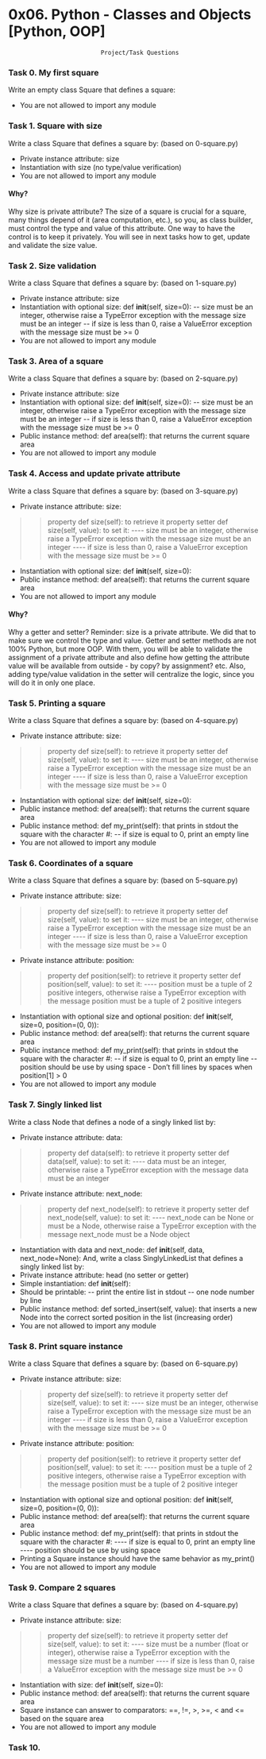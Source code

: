 # 0x06. Python - Classes and Objects [Python, OOP]
                              Project/Task Questions

### Task 0. My first square

Write an empty class Square that defines a square:
- You are not allowed to import any module

### Task 1. Square with size

Write a class Square that defines a square by: (based on 0-square.py)
- Private instance attribute: size
- Instantiation with size (no type/value verification)
- You are not allowed to import any module

#### Why?
Why size is private attribute?
The size of a square is crucial for a square, many things depend of it (area computation, etc.), so you, as class builder, must control the type and value of this attribute. One way to have the control is to keep it privately. You will see in next tasks how to get, update and validate the size value.

### Task 2. Size validation

Write a class Square that defines a square by: (based on 1-square.py)
- Private instance attribute: size
- Instantiation with optional size: def __init__(self, size=0):
-- size must be an integer, otherwise raise a TypeError exception with the message size must be an integer
-- if size is less than 0, raise a ValueError exception with the message size must be >= 0
- You are not allowed to import any module

### Task 3. Area of a square

Write a class Square that defines a square by: (based on 2-square.py)
- Private instance attribute: size
- Instantiation with optional size: def __init__(self, size=0):
-- size must be an integer, otherwise raise a TypeError exception with the message size must be an integer
-- if size is less than 0, raise a ValueError exception with the message size must be >= 0
- Public instance method: def area(self): that returns the current square area
- You are not allowed to import any module

### Task 4. Access and update private attribute

Write a class Square that defines a square by: (based on 3-square.py)
- Private instance attribute: size:
>> property def size(self): to retrieve it
>> property setter def size(self, value): to set it:
---- size must be an integer, otherwise raise a TypeError exception with the message size must be an integer
---- if size is less than 0, raise a ValueError exception with the message size must be >= 0
- Instantiation with optional size: def __init__(self, size=0):
- Public instance method: def area(self): that returns the current square area
- You are not allowed to import any module

#### Why?
Why a getter and setter?
Reminder: size is a private attribute. We did that to make sure we control the type and value. Getter and setter methods are not 100% Python, but more OOP. With them, you will be able to validate the assignment of a private attribute and also define how getting the attribute value will be available from outside - by copy? by assignment? etc. Also, adding type/value validation in the setter will centralize the logic, since you will do it in only one place.

### Task 5. Printing a square

Write a class Square that defines a square by: (based on 4-square.py)
- Private instance attribute: size:
>> property def size(self): to retrieve it
>> property setter def size(self, value): to set it:
---- size must be an integer, otherwise raise a TypeError exception with the message size must be an integer
---- if size is less than 0, raise a ValueError exception with the message size must be >= 0
- Instantiation with optional size: def __init__(self, size=0):
- Public instance method: def area(self): that returns the current square area
- Public instance method: def my_print(self): that prints in stdout the square with the character #:
-- if size is equal to 0, print an empty line
- You are not allowed to import any module

### Task 6. Coordinates of a square

Write a class Square that defines a square by: (based on 5-square.py)
- Private instance attribute: size:
>> property def size(self): to retrieve it
>> property setter def size(self, value): to set it:
---- size must be an integer, otherwise raise a TypeError exception with the message size must be an integer
---- if size is less than 0, raise a ValueError exception with the message size must be >= 0
- Private instance attribute: position:
>> property def position(self): to retrieve it
>> property setter def position(self, value): to set it:
---- position must be a tuple of 2 positive integers, otherwise raise a TypeError exception with the message position must be a tuple of 2 positive integers
- Instantiation with optional size and optional position: def __init__(self, size=0, position=(0, 0)):
- Public instance method: def area(self): that returns the current square area
- Public instance method: def my_print(self): that prints in stdout the square with the character #:
-- if size is equal to 0, print an empty line
-- position should be use by using space - Don’t fill lines by spaces when position[1] > 0
- You are not allowed to import any module

### Task 7. Singly linked list

Write a class Node that defines a node of a singly linked list by:
- Private instance attribute: data:
>> property def data(self): to retrieve it
>> property setter def data(self, value): to set it:
---- data must be an integer, otherwise raise a TypeError exception with the message data must be an integer
- Private instance attribute: next_node:
>> property def next_node(self): to retrieve it
>> property setter def next_node(self, value): to set it:
---- next_node can be None or must be a Node, otherwise raise a TypeError exception with the message next_node must be a Node object
- Instantiation with data and next_node: def __init__(self, data, next_node=None):
And, write a class SinglyLinkedList that defines a singly linked list by:
- Private instance attribute: head (no setter or getter)
- Simple instantiation: def __init__(self):
- Should be printable:
-- print the entire list in stdout
-- one node number by line
- Public instance method: def sorted_insert(self, value): that inserts a new Node into the correct sorted position in the list (increasing order)
- You are not allowed to import any module

### Task 8. Print square instance

Write a class Square that defines a square by: (based on 6-square.py)
- Private instance attribute: size:
>> property def size(self): to retrieve it
>> property setter def size(self, value): to set it:
---- size must be an integer, otherwise raise a TypeError exception with the message size must be an integer
---- if size is less than 0, raise a ValueError exception with the message size must be >= 0
- Private instance attribute: position:
>> property def position(self): to retrieve it
>> property setter def position(self, value): to set it:
---- position must be a tuple of 2 positive integers, otherwise raise a TypeError exception with the message position must be a tuple of 2 positive integer
- Instantiation with optional size and optional position: def __init__(self, size=0, position=(0, 0)):
- Public instance method: def area(self): that returns the current square area
- Public instance method: def my_print(self): that prints in stdout the square with the character #:
---- if size is equal to 0, print an empty line
---- position should be use by using space
- Printing a Square instance should have the same behavior as my_print()
- You are not allowed to import any module

### Task 9. Compare 2 squares

Write a class Square that defines a square by: (based on 4-square.py)
- Private instance attribute: size:
>> property def size(self): to retrieve it
>> property setter def size(self, value): to set it:
---- size must be a number (float or integer), otherwise raise a TypeError exception with the message size must be a number
---- if size is less than 0, raise a ValueError exception with the message size must be >= 0
- Instantiation with size: def __init__(self, size=0):
- Public instance method: def area(self): that returns the current square area
- Square instance can answer to comparators: ==, !=, >, >=, < and <= based on the square area
- You are not allowed to import any module

### Task 10.
